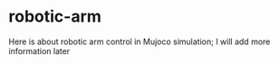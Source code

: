 # robotic-arm
Here is about robotic arm control in Mujoco simulation;
I will add more information later
